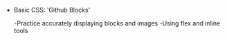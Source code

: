 * Basic CSS: 'Github Blocks'


    -Practice accurately displaying blocks and images
    -Using flex and inline tools